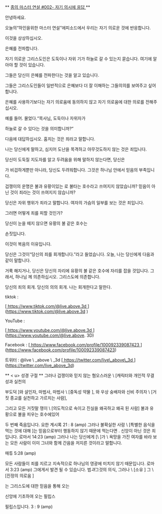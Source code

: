 ** <u> 종의 마스터 연설 \#002-
자기 의시에 응답 </u> **

안녕하세요.

오늘의“하인을위한 마스터 연설”에피소드에서 우리는
자기 의로운 것에 반응합니다.

이것을 상상하십시오.

은혜를 전파합니다.

자기 의로운 그리스도인은 도둑이나 자위 기가 하늘로 갈 수 있는지 묻습니다.
여기에 알아야 할 것이 있습니다.

그들은 당신이 은혜를 전파한다는 것을 알고 있습니다.

그들은 그리스도인들이 일반적으로 은혜보다 더 잘 이해하는 그들의의를 보여주고 싶어합니다.

은혜를 사용하기보다는 자기 의로움에 동의하지 않고
자기 의로움에 대한 의로를 전해주십시오.

예를 들어.
물었다.“목사님, 도둑이나 자위자가

하늘로 갈 수 있다는 것을 의미합니까?”

다음에 대답하십시오.
훔치는 것은 죄라고 말합니다.

나는 당신에게 말하고, 심지어 도난을 목격하고 아무것도하지 않는 것은 죄입니다.

당신이 도둑질 지도자를 알고 두려움을 위해 말하지 않는다면, 당신은

가 비겁하게뿐만 아니라, 당신도 두려워합니다. 그것은 하나님 안에서 믿음의 부족입니다.

겁쟁이의 운명은 불과 유황이있는
로 불타는 호수라고 쓰여지지 않았습니까?
믿음이 아닌 것이 죄라는 것이 쓰여지지 않습니까?

당신은 자위 행위가 죄라고 말합니다.
여자의 가슴의 일부를 보는 것은 죄입니다.

그러면 어떻게 죄를 피할 것인가?

당신이 눈을 떼지 않으면 유황의 불 같은 호수는

손짓입니다.

이것이 복음의 이유입니다.

당신은 그것이“당신의 죄를 회개합니다.”라고 들었습니다.
오늘, 나는 당신에게 다음과 같이 말합니다.

거룩 해지거나, 당신은 당신의 자리에 유황의 불 같은 호수에 자리를 잡을 것입니다.
그래서, 하나님 께 의존하십시오. 그리스도에 의존합니다.

당신의 죄의 회개. 당신의 의의 회개. 나는 회개한다고 말한다.

tiktok :

[<u> https://www.tiktok.com/@live.above.3d </u>] (https://www.tiktok.com/@live.above.3d )

YouTube :

[<U> https://www.youtube.com/@live.above.3d </u>] (https://www.youtube.com/@live.above. 3D)

Facebook :
[<U> https://www.facebook.com/profile/100092339087423 </u>] (https://www.facebook.com/profile/100092339087423)

트위터 : @live \ _above \ _3d
[<u> https://twitter.com/live\_above\_3d </u>] (https://twitter.com/live_above_3d)

** < u> 성경 구절 </u> **
그러나 겁쟁이와 믿지 않는 혐오스러운 \ [캐릭터와 개인적 무결성과 실천의

부도덕 \]와 살인자, 마법사, 마법사 \ [중독성 약물 \],
와 우상 숭배자와 신비 주의자 \ [거짓 종교를 실천하고 가르치는 사람],

그리고 모든 거짓말 쟁이 \ [의도적으로 속이고 진실을 왜곡하고 왜곡 된 사람] 불과 유황으로 불을 피우는 호수에있어

두 번째 죽음입니다.
요한 계시록 21 : 8 (amp)
그러나 불확실한 사람 \ [특별한 음식을 먹는 것에 대해 \]는 믿음으로부터 행동하지 않기 때문에 먹는다면
.
신앙이 아닌 것은 죄입니다.
로마서 14:23 (amp)
그러나 나는 당신에게 [\ \]가 \ 욕망을 가진 여자를 바라 보는 모든 사람이 이미 그녀와 함께 간음을 저지른 것이라고 말합니다.

매튜 5:28 (amp)

모든 사람들이 죄를 지르고 지속적으로 하나님의 영광에 미치지 않기 때문입니다.
로마서 3:23 (amp)
그에게서 발견 될 수 있습니다.  법*과*그것의 의식, 그러나 \ [소유 \] 그 \ [진정의 의로움 \]

는 그리스도에 대한 믿음을 통해 오는

신앙에 기초하여 오는
필립스

필립스입니다. 3 : 9 (amp)



